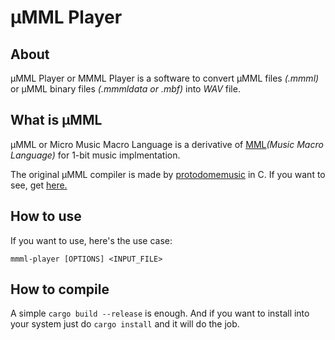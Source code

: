 # µMML Player

## About

µMML Player or MMML Player is a software to convert µMML files *(.mmml)* or µMML binary files *(.mmmldata or .mbf)* into *WAV* file.

## What is µMML

µMML or Micro Music Macro Language is a derivative of [MML](https://en.wikipedia.org/wiki/Music_Macro_Language)*(Music Macro Language)* for 1-bit music implmentation.

The original µMML compiler is made by [protodomemusic](https://github.com/protodomemusic) in C. If you want to see, get [here.](https://github.com/protodomemusic/mmml/tree/master/compiler)

## How to use

If you want to use, here's the use case:

`mmml-player [OPTIONS] <INPUT_FILE>`

## How to compile

A simple `cargo build --release` is enough. And if you want to install into your system just do `cargo install` and it will do the job.
